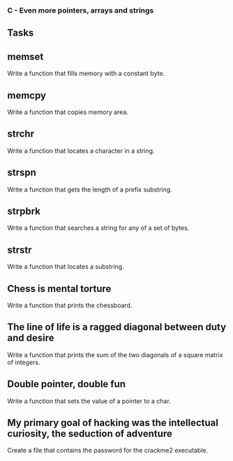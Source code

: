 ### C - Even more pointers, arrays and strings

## Tasks

## memset
Write a function that fills memory with a constant byte.


##  memcpy
Write a function that copies memory area.


## strchr
Write a function that locates a character in a string.


## strspn
Write a function that gets the length of a prefix substring.


## strpbrk
Write a function that searches a string for any of a set of bytes.


##  strstr
Write a function that locates a substring.


## Chess is mental torture
Write a function that prints the chessboard.



## The line of life is a ragged diagonal between duty and desire
Write a function that prints the sum of the two diagonals of a square matrix of integers.


## Double pointer, double fun
Write a function that sets the value of a pointer to a char.


## My primary goal of hacking was the intellectual curiosity, the seduction of adventure
Create a file that contains the password for the crackme2 executable.

